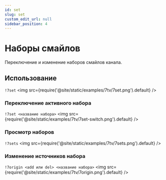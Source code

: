 ```yaml
---
id: set
slug: set
custom_edit_url: null
sidebar_position: 4
---
```


# Наборы смайлов
Переключение и изменение наборов смайлов канала.

## Использование
`!7set`
<img src={require('@site/static/examples/7tv/7set.png').default} />

### Переключение активного набора
`!7set <название набора>`
<img src={require('@site/static/examples/7tv/7set-switch.png').default} />

### Просмотр наборов
`!7sets`
<img src={require('@site/static/examples/7tv/7sets.png').default} />

### Изменение источников набора
`!7origin <add или del> <название набора>`
<img src={require('@site/static/examples/7tv/7origin.png').default} />